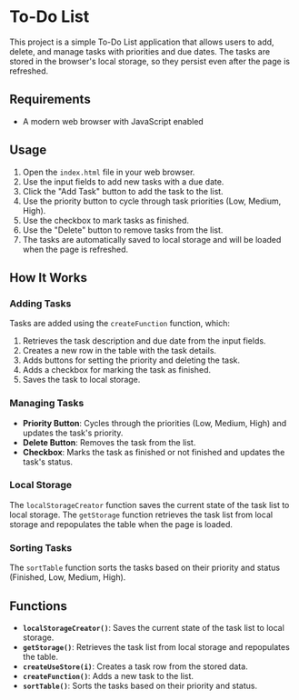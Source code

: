 # To-Do List

This project is a simple To-Do List application that allows users to add, delete, and manage tasks with priorities and due dates. The tasks are stored in the browser's local storage, so they persist even after the page is refreshed.

## Requirements

- A modern web browser with JavaScript enabled

## Usage

1. Open the `index.html` file in your web browser.
2. Use the input fields to add new tasks with a due date.
3. Click the "Add Task" button to add the task to the list.
4. Use the priority button to cycle through task priorities (Low, Medium, High).
5. Use the checkbox to mark tasks as finished.
6. Use the "Delete" button to remove tasks from the list.
7. The tasks are automatically saved to local storage and will be loaded when the page is refreshed.

## How It Works

### Adding Tasks

Tasks are added using the `createFunction` function, which:
1. Retrieves the task description and due date from the input fields.
2. Creates a new row in the table with the task details.
3. Adds buttons for setting the priority and deleting the task.
4. Adds a checkbox for marking the task as finished.
5. Saves the task to local storage.

### Managing Tasks

- **Priority Button**: Cycles through the priorities (Low, Medium, High) and updates the task's priority.
- **Delete Button**: Removes the task from the list.
- **Checkbox**: Marks the task as finished or not finished and updates the task's status.

### Local Storage

The `localStorageCreator` function saves the current state of the task list to local storage. The `getStorage` function retrieves the task list from local storage and repopulates the table when the page is loaded.

### Sorting Tasks

The `sortTable` function sorts the tasks based on their priority and status (Finished, Low, Medium, High).

## Functions

- **`localStorageCreator()`**: Saves the current state of the task list to local storage.
- **`getStorage()`**: Retrieves the task list from local storage and repopulates the table.
- **`createUseStore(i)`**: Creates a task row from the stored data.
- **`createFunction()`**: Adds a new task to the list.
- **`sortTable()`**: Sorts the tasks based on their priority and status.
